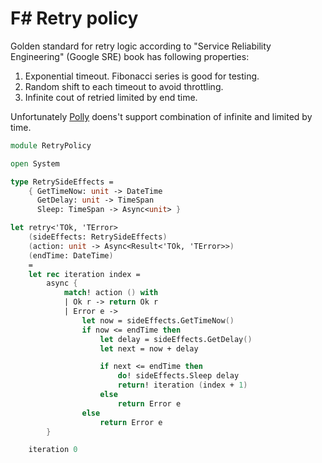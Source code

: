 # F# Retry policy


Golden standard for retry logic according to "Service Reliability Engineering" (Google SRE) book has following properties:
1. Exponential timeout. Fibonacci series is good for testing.
2. Random shift to each timeout to avoid throttling.
3. Infinite cout of retried limited by end time.

Unfortunately [Polly](https://github.com/App-vNext/Polly) doens't support combination of infinite and limited by time. 

```fsharp
module RetryPolicy

open System

type RetrySideEffects =
    { GetTimeNow: unit -> DateTime
      GetDelay: unit -> TimeSpan
      Sleep: TimeSpan -> Async<unit> }

let retry<'TOk, 'TError>
    (sideEffects: RetrySideEffects)
    (action: unit -> Async<Result<'TOk, 'TError>>)
    (endTime: DateTime)
    =
    let rec iteration index =
        async {
            match! action () with
            | Ok r -> return Ok r
            | Error e ->
                let now = sideEffects.GetTimeNow()
                if now <= endTime then
                    let delay = sideEffects.GetDelay()
                    let next = now + delay

                    if next <= endTime then
                        do! sideEffects.Sleep delay
                        return! iteration (index + 1)
                    else
                        return Error e
                else
                    return Error e
        }

    iteration 0

```
